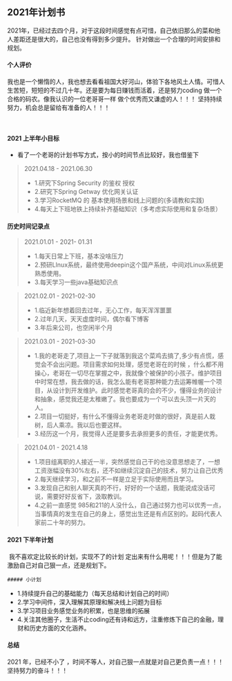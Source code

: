 ## 2021年计划书



2021年，已经过去四个月，对于这段时间感觉有点可惜，自己依旧那么的菜和他人差距还是很大的，自己也没有得到多少提升。 针对做出一个合理的时间安排和规划。



####  个人评价

​		 我也是一个懒惰的人，我也想去看看祖国大好河山，体验下各地风土人情。可惜人生苦短，短短的不过几十年。还是要为每日赚钱而活着，还是努力coding 做一个合格的码农。像我认识的一位老哥哥一样  做个优秀而又谦虚的人！！！ 坚持持续努力，机会总是留给有准备的人！！！

​		

#### 2021 上半年小目标

  - 看了一个老哥的计划书写方式，按小的时间节点比较好，我也借鉴下

> 2021.04.18 - 2021.06.30
>
> - 1.研究下Spring  Security 的鉴权 授权
> - 2.研究下Spring  Getway 优化网关认证
> - 3.学习RocketMQ 的 基本使用场景和线上问题的(多请教和实践)
> - 4.每天上下班地铁上持续补齐基础知识（多考虑实际使用和复杂场景）



#### 历史时间记录点

> 2021.01.01 - 2021- 01.31
>
> - 1.每天日常上下班，基本没啥压力
> - 2.预研LInux系统，最终使用deepin这个国产系统，中间对Linux系统更熟悉使用。
> - 3.每天学习一些java基础知识点



> 2021.02.01 - 2021-02-30
>
> - 1.临近新年想着回去过年，无心工作，每天浑浑噩噩
> - 2.过年几天，天天虚度时间，偶尔看下博客
> - 3.年后来公司，也空闲半个月



> 2021.03.01 - 2021-03-30
>
> - 1.我的老哥走了,项目上一下子就落到我这个菜鸡去搞了,多少有点慌，感觉会不会出问题。项目需求如何处理，感觉老哥在的时候 ，什么都不用操心，老哥在一切尽在掌握之中，我就像个被保护的小孩子。维护项目中时常在想，我去做的话，我怎么能有老哥那种能力去运筹帷幄一个项目，从设计到开发维护。此时感觉老哥真的会的不少，懂得业务的设计和抽象，感觉我还是太稚嫩了。我也要成为一个可以去头顶一片天的人。
> - 2.项目一切挺好，有什么不懂得业务老哥走时做的很好，真是前人栽树，后人乘凉。我以后也要这样。
> - 3.经历这一个月，我觉得人还是要多去承担更多的责任，才能更优秀。



> 2021.04.01 - 2021.4.18
>
> - 1.项目组离职的人接近一半，突然感觉自己干的也没意思想走了，一想工资涨幅没有30%左右，还不如继续沉淀自己的技术，努力让自己优秀
> - 2.每天继续学习，和之前不一样是立足于实际使用而且学习。
> - 3.发现自己和别人聊天真的不行，好好的一个话题，我能说成没话可说，需要好好反省下，汲取教训。
> - 4.之前一直感觉 985和211的人没什么，自己通过努力也可以优秀一点，当事情真的发生在自己的身上，感觉出生还是有点区别的。起码代表人家前二十年的努力。





#### 2021 下半年计划

​	 我不喜欢定比较长的计划，实现不了的计划 定出来有什么用呢！！！但是为了能激励自己对自己狠一点，还是规划下。



	##### 小计划

- 1.持续提升自己的基础能力（每天总结和计划自己的时间）
- 2.学习中间件，深入理解其原理和解决线上问题为目标
- 3.学习项目业务感觉业务的积累，也是思维的拓展
- 4.关注其他圈子，生活不止coding还有诗和远方，注重修炼下自己的金融，理财和历史方面的文化涵养。





#### 总结

2021 年，已经不小了 ，时间不等人，对自己狠一点就是对自己更负责一点！！！坚持努力的奋斗！！！ 

​	 



​		

